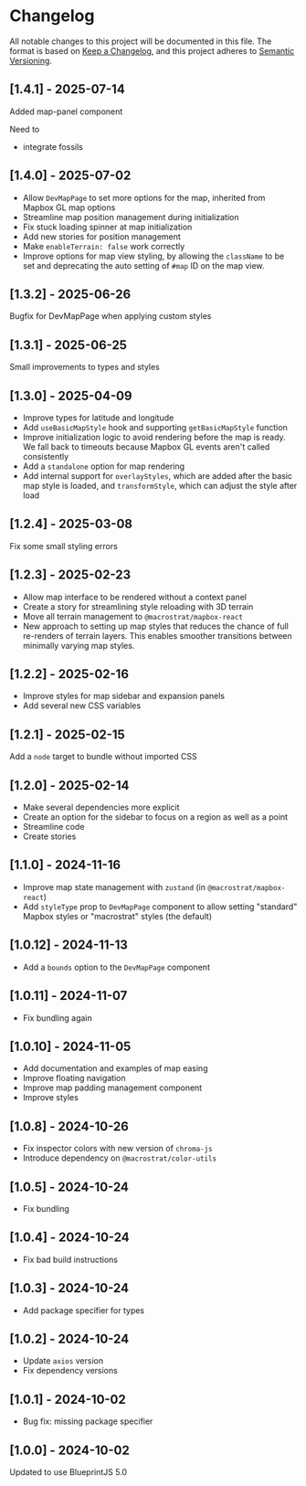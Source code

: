 # Changelog

All notable changes to this project will be documented in this file. The format
is based on [Keep a Changelog](https://keepachangelog.com/en/1.0.0/), and this
project adheres to [Semantic Versioning](https://semver.org/spec/v2.0.0.html).

## [1.4.1] - 2025-07-14

Added map-panel component

Need to

- integrate fossils

## [1.4.0] - 2025-07-02

- Allow `DevMapPage` to set more options for the map, inherited from Mapbox GL
  map options
- Streamline map position management during initialization
- Fix stuck loading spinner at map initialization
- Add new stories for position management
- Make `enableTerrain: false` work correctly
- Improve options for map view styling, by allowing the `className` to be set
  and deprecating the auto setting of `#map` ID on the map view.

## [1.3.2] - 2025-06-26

Bugfix for DevMapPage when applying custom styles

## [1.3.1] - 2025-06-25

Small improvements to types and styles

## [1.3.0] - 2025-04-09

- Improve types for latitude and longitude
- Add `useBasicMapStyle` hook and supporting `getBasicMapStyle` function
- Improve initialization logic to avoid rendering before the map is ready. We
  fall back to timeouts because Mapbox GL events aren't called consistently
- Add a `standalone` option for map rendering
- Add internal support for `overlayStyles`, which are added after the basic map
  style is loaded, and `transformStyle`, which can adjust the style after load

## [1.2.4] - 2025-03-08

Fix some small styling errors

## [1.2.3] - 2025-02-23

- Allow map interface to be rendered without a context panel
- Create a story for streamlining style reloading with 3D terrain
- Move all terrain management to `@macrostrat/mapbox-react`
- New approach to setting up map styles that reduces the chance of full
  re-renders of terrain layers. This enables smoother transitions between
  minimally varying map styles.

## [1.2.2] - 2025-02-16

- Improve styles for map sidebar and expansion panels
- Add several new CSS variables

## [1.2.1] - 2025-02-15

Add a `node` target to bundle without imported CSS

## [1.2.0] - 2025-02-14

- Make several dependencies more explicit
- Create an option for the sidebar to focus on a region as well as a point
- Streamline code
- Create stories

## [1.1.0] - 2024-11-16

- Improve map state management with `zustand` (in `@macrostrat/mapbox-react`)
- Add `styleType` prop to `DevMapPage` component to allow setting "standard"
  Mapbox styles or "macrostrat" styles (the default)

## [1.0.12] - 2024-11-13

- Add a `bounds` option to the `DevMapPage` component

## [1.0.11] - 2024-11-07

- Fix bundling again

## [1.0.10] - 2024-11-05

- Add documentation and examples of map easing
- Improve floating navigation
- Improve map padding management component
- Improve styles

## [1.0.8] - 2024-10-26

- Fix inspector colors with new version of `chroma-js`
- Introduce dependency on `@macrostrat/color-utils`

## [1.0.5] - 2024-10-24

- Fix bundling

## [1.0.4] - 2024-10-24

- Fix bad build instructions

## [1.0.3] - 2024-10-24

- Add package specifier for types

## [1.0.2] - 2024-10-24

- Update `axios` version
- Fix dependency versions

## [1.0.1] - 2024-10-02

- Bug fix: missing package specifier

## [1.0.0] - 2024-10-02

Updated to use BlueprintJS 5.0
